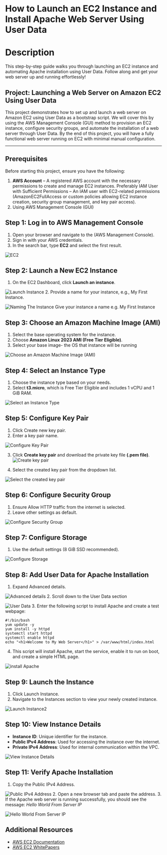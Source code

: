 # How to Launch an EC2 Instance and Install Apache Web Server Using User Data

# Description
This step-by-step guide walks you through launching an EC2 instance and automating Apache installation using User Data. Follow along and get your web server up and running effortlessly!

## Project: Launching a Web Server on Amazon EC2 Using User Data
This project demonstrates how to set up and launch a web server on Amazon EC2 using User Data as a bootstrap script. We will cover this by using the AWS Management Console (GUI) method to provision an EC2 instance, configure security groups, and automate the installation of a web server through User Data. By the end of this project, you will have a fully functional web server running on EC2 with minimal manual configuration.

***

## Prerequisites
Before starting this project, ensure you have the following:
1.	**AWS Account** – A registered AWS account with the necessary permissions to create and manage EC2 instances. Preferably IAM User with Sufficient Permissions – An IAM user with EC2-related permissions (AmazonEC2FullAccess or custom policies allowing EC2 instance creation, security group management, and key pair access).
2.	Using AWS Management Console (GUI)

## Step 1: Log in to AWS Management Console

1. Open your browser and navigate to the (AWS Management Console).
2. Sign in with your AWS credentials.
3. In the search bar, type **EC2** and select the first result.

![EC2](https://github.com/user-attachments/assets/8755e969-2b8a-479a-b927-7c9931f4a8d1)

## Step 2: Launch a New EC2 Instance
1. On the EC2 Dashboard, click **Launch an instance**.

![Launch Instance](https://github.com/user-attachments/assets/e6e9b118-62ed-4c7a-9570-86a15fd20d74)
2. Provide a name for your instance, e.g., My First Instance.

![Naming The Instance](https://github.com/user-attachments/assets/b0f27c90-29e4-4630-bd16-de01b728ba05)
Give your instance a name e.g. My First Instance

## Step 3: Choose an Amazon Machine Image (AMI)
1. Select the base operating system for the instance.
2. Choose **Amazon Linux 2023 AMI (Free Tier Eligible)**.
3. Select your base image- the OS that instance will be running

![Choose an Amazon Machine Image (AMI)](https://github.com/user-attachments/assets/62612009-ca97-41f0-ad23-38a59ba5d53d)


## Step 4: Select an Instance Type
1.	Choose the instance type based on your needs.
2.	Select **t3.micro**, which is Free Tier Eligible and includes 1 vCPU and 1 GiB RAM.

![Select an Instance Type](https://github.com/user-attachments/assets/014429ec-7818-4721-8fd2-93d887f99323)

## Step 5: Configure Key Pair
1.	Click Create new key pair.
2.	Enter a key pair name.

![Configure Key Pair](https://github.com/user-attachments/assets/3663b92b-99f0-47cf-b39e-0e82a184f126)

3.	Click **Create key pair** and download the private key file **(.pem file)**.
![Create key pair](https://github.com/user-attachments/assets/d0bc7c6e-327b-4fb7-ad10-2057a17889f7)

4.	Select the created key pair from the dropdown list.

![Select the created key pair](https://github.com/user-attachments/assets/18c980e0-04a3-4466-955d-97c82e01f467)

## Step 6: Configure Security Group
1.	Ensure Allow HTTP traffic from the internet is selected.
2.	Leave other settings as default.

![Configure Security Group](https://github.com/user-attachments/assets/2d16cc8b-4330-437b-9815-c41cabaf07c9)

## Step 7: Configure Storage
1.	Use the default settings (8 GiB SSD recommended).

![Configure Storage](https://github.com/user-attachments/assets/01245bbe-1087-4bf4-8dfa-5f723ab85aa4)

## Step 8: Add User Data for Apache Installation
1.	Expand Advanced details.

![Advanced details](https://github.com/user-attachments/assets/ffdcd915-2064-451a-a208-10dffe9d7f1f)
2.	Scroll down to the User Data section

![User Data](https://github.com/user-attachments/assets/201d86ab-2b07-43fb-8933-7ce363255aea)
3.	Enter the following script to install Apache and create a test webpage:
````
#!/bin/bash
yum update -y
yum install -y httpd
systemctl start httpd
systemctl enable httpd
echo "<h1>Welcome to My Web Server</h1>" > /var/www/html/index.html

````
4.	This script will install Apache, start the service, enable it to run on boot, and create a simple HTML page.

![install Apache](https://github.com/user-attachments/assets/f55949a6-b1fa-4dde-8685-fcb8117af9f7)

## Step 9: Launch the Instance
1.	Click Launch Instance.
2.	Navigate to the Instances section to view your newly created instance.

![Launch Instance2](https://github.com/user-attachments/assets/ad75c714-47e9-4110-a95b-6302f43e3501)

## Step 10: View Instance Details

- **Instance ID**: Unique identifier for the instance.
- **Public IPv4 Address**: Used for accessing the instance over the internet.
- **Private IPv4 Address**: Used for internal communication within the VPC.

![View Instance Details](https://github.com/user-attachments/assets/b75ce3d4-a52e-4d2a-9aa8-9062255fd586)

## Step 11: Verify Apache Installation
1.	Copy the Public IPv4 Address.

![Public IPv4 Address](https://github.com/user-attachments/assets/91005447-9fc7-4dff-a5d0-7709e0feb12c)
2.	Open a new browser tab and paste the address.
3.	If the Apache web server is running successfully, you should see the message:
*Hello World From Server IP*

![Hello World From Server IP](https://github.com/user-attachments/assets/31db4c53-27ff-47b6-942a-7cb0b71fece4)


## Additional Resources
- [AWS EC2 Documentation](https://docs.aws.amazon.com/ec2/)
- [AWS EC2 WhitePapers](https://docs.aws.amazon.com/whitepapers/latest/ec2-networking-for-telecom/amazon-ec2.html)

















